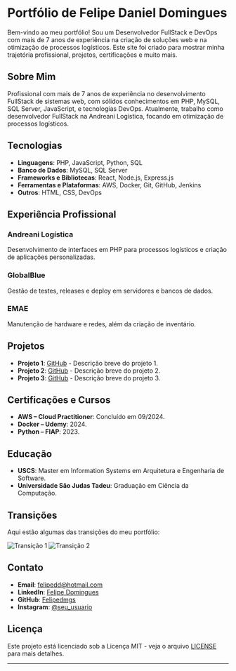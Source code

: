 # Portfólio de Felipe Daniel Domingues

Bem-vindo ao meu portfólio! Sou um Desenvolvedor FullStack e DevOps com mais de 7 anos de experiência na criação de soluções web e na otimização de processos logísticos. Este site foi criado para mostrar minha trajetória profissional, projetos, certificações e muito mais.

## Sobre Mim

Profissional com mais de 7 anos de experiência no desenvolvimento FullStack de sistemas web, com sólidos conhecimentos em PHP, MySQL, SQL Server, JavaScript, e tecnologias DevOps. Atualmente, trabalho como desenvolvedor FullStack na Andreani Logística, focando em otimização de processos logísticos.

## Tecnologias

- **Linguagens**: PHP, JavaScript, Python, SQL
- **Banco de Dados**: MySQL, SQL Server
- **Frameworks e Bibliotecas**: React, Node.js, Express.js
- **Ferramentas e Plataformas**: AWS, Docker, Git, GitHub, Jenkins
- **Outros**: HTML, CSS, DevOps

## Experiência Profissional

### Andreani Logística
Desenvolvimento de interfaces em PHP para processos logísticos e criação de aplicações personalizadas.

### GlobalBlue
Gestão de testes, releases e deploy em servidores e bancos de dados.

### EMAE
Manutenção de hardware e redes, além da criação de inventário.

## Projetos

- **Projeto 1**: [GitHub](https://github.com/Felipedmgs/projeto1) - Descrição breve do projeto 1.
- **Projeto 2**: [GitHub](https://github.com/Felipedmgs/projeto2) - Descrição breve do projeto 2.
- **Projeto 3**: [GitHub](https://github.com/Felipedmgs/projeto3) - Descrição breve do projeto 3.

## Certificações e Cursos

- **AWS – Cloud Practitioner**: Concluído em 09/2024.
- **Docker – Udemy**: 2024.
- **Python – FIAP**: 2023.

## Educação

- **USCS**: Master em Information Systems em Arquitetura e Engenharia de Software.
- **Universidade São Judas Tadeu**: Graduação em Ciência da Computação.

## Transições

Aqui estão algumas das transições do meu portfólio:

![Transição 1](link-para-o-gif-1)
![Transição 2](link-para-o-gif-2)

## Contato

- **Email**: [felipedd@hotmail.com](mailto:felipedd@hotmail.com)
- **LinkedIn**: [Felipe Domingues](https://linkedin.com/in/felipe-domingues-19453126)
- **GitHub**: [Felipedmgs](https://github.com/Felipedmgs)
- **Instagram**: [@seu_usuario](https://www.instagram.com/seu_usuario)

## Licença

Este projeto está licenciado sob a Licença MIT - veja o arquivo [LICENSE](LICENSE) para mais detalhes.

---
